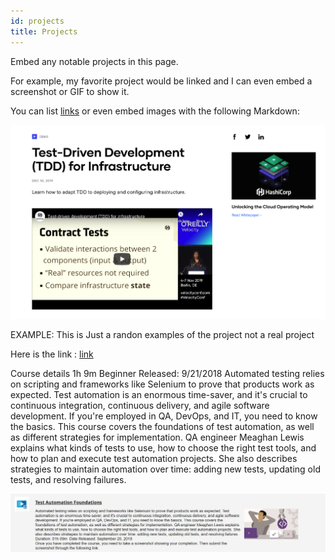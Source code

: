 ```yaml
---
id: projects
title: Projects
---
```


Embed any notable projects in this page.

For example, my favorite project would be linked and I can even embed
a screenshot or GIF to show it.

You can list [links](https://www.hashicorp.com/resources/test-driven-development-tdd-for-infrastructure)
or even embed images with the following Markdown:

![Add alternate text for image](./assets/rosemary.png)


EXAMPLE: This is Just a randon examples of the project not a real project

Here is the link : [link](https://www.linkedin.com/learning/test-automation-foundations/build-a-foundation-of-test-automation?autoAdvance=true&autoSkip=false&autoplay=true&resume=true&u=56744281)

Course details
1h 9m
Beginner
Released: 9/21/2018
Automated testing relies on scripting and frameworks like Selenium to prove that products work as expected. Test automation is an enormous time-saver, and it's crucial to continuous integration, continuous delivery, and agile software development. If you're employed in QA, DevOps, and IT, you need to know the basics. This course covers the foundations of test automation, as well as different strategies for implementation. QA engineer Meaghan Lewis explains what kinds of tests to use, how to choose the right test tools, and how to plan and execute test automation projects. She also describes strategies to maintain automation over time: adding new tests, updating old tests, and resolving failures.

![Image](./assets/Capture.png)
